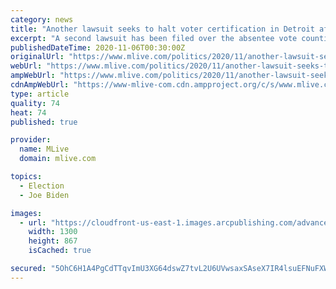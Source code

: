 ```yaml
---
category: news
title: "Another lawsuit seeks to halt voter certification in Detroit after Michigan election goes to Joe Biden"
excerpt: "A second lawsuit has been filed over the absentee vote counting process in Detroit. Sarah Stoddard, a Republican election challenger, along with the Bloomfield Hills-based Election Integrity Fund, filed the lawsuit against the Detroit Election Commission in Wayne County Circuit Court on Wednesday."
publishedDateTime: 2020-11-06T00:30:00Z
originalUrl: "https://www.mlive.com/politics/2020/11/another-lawsuit-seeks-to-halt-voter-certification-in-detroit-after-michigan-election-goes-to-joe-biden.html"
webUrl: "https://www.mlive.com/politics/2020/11/another-lawsuit-seeks-to-halt-voter-certification-in-detroit-after-michigan-election-goes-to-joe-biden.html"
ampWebUrl: "https://www.mlive.com/politics/2020/11/another-lawsuit-seeks-to-halt-voter-certification-in-detroit-after-michigan-election-goes-to-joe-biden.html?outputType=amp"
cdnAmpWebUrl: "https://www-mlive-com.cdn.ampproject.org/c/s/www.mlive.com/politics/2020/11/another-lawsuit-seeks-to-halt-voter-certification-in-detroit-after-michigan-election-goes-to-joe-biden.html?outputType=amp"
type: article
quality: 74
heat: 74
published: true

provider:
  name: MLive
  domain: mlive.com

topics:
  - Election
  - Joe Biden

images:
  - url: "https://cloudfront-us-east-1.images.arcpublishing.com/advancelocal/EMMREBRGVFFF5DQ3EI4YGNJCPM.JPG"
    width: 1300
    height: 867
    isCached: true

secured: "5OhC6H1A4PgCdTTqvImU3XG64dswZ7tvL2U6UVwsaxSAseX7IR4lsuEFNuFXWNPPPkncdGaqqZ/7imrnzwcPGNJDEw+ntBb1LFs2ZKw0HBM4wvVfIisouPFtqFckyDvRUAI0nb2Jw+DUobEt3af2J1B+Orx/NgP7DduLQWpdatbiprIsqRMSQylxWPv4F9OwagO/kK7fYLOH5omktFHv0WfpzamdDTJU4fm4jlmHzdameigm3g2kIZv3sh8UZInQ1Wx8la8VEhjCE9/JXZ5fPUEInUWbmt+kcgr5E9W+Qz/6j4o3jtIAMh47Vw2hPgz0JOgFbDmmM6ppcsSwrK9+mwAKCrsZHZkl94b28Mm9rXI=;7aIlik9OEDZWNm6GC7VeJg=="
---
```


